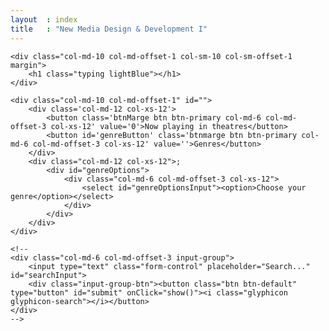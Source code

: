 ```yaml
---
layout  : index
title   : "New Media Design & Development I"
---
```


<div class="push">

	
	<div class="col-md-10 col-md-offset-1 col-sm-10 col-sm-offset-1 margin"> 
		<h1 class="typing lightBlue"></h1>
	</div>
	
	<div class="col-md-10 col-md-offset-1" id="">
		<div class='col-md-12 col-xs-12'>
			<button class='btnMarge btn btn-primary col-md-6 col-md-offset-3 col-xs-12' value='0'>Now playing in theatres</button>
			<button id='genreButton' class='btnmarge btn btn-primary col-md-6 col-md-offset-3 col-xs-12' value=''>Genres</button>
		</div>
		<div class="col-md-12 col-xs-12">;
			<div id="genreOptions">
				<div class="col-md-6 col-md-offset-3 col-xs-12">
					<select id="genreOptionsInput"><option>Choose your genre</option></select>
				</div>
			</div>
		</div>
	</div>
	
	<!--
	<div class="col-md-6 col-md-offset-3 input-group">
		<input type="text" class="form-control" placeholder="Search..." id="searchInput">
        <div class="input-group-btn"><button class="btn btn-default" type="button" id="submit" onClick="show()"><i class="glyphicon glyphicon-search"></i></button>
	</div>
	-->
</div>